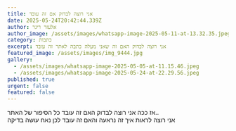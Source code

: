 ```yaml
---
title: אני רוצה לבדוק אם זה עובד
date: 2025-05-24T20:42:44.339Z
author: אלעזר ריגר
author_image: /assets/images/whatsapp-image-2025-05-11-at-13.32.35.jpeg
category: כתבות
excerpt: אני רוצה לבדוק האם זה שאני מעלה כתבה לאתר זה עובד
featured_image: /assets/images/img_9444.jpg
gallery:
  - /assets/images/whatsapp-image-2025-05-05-at-11.15.46.jpeg
  - /assets/images/whatsapp-image-2025-05-24-at-22.29.56.jpeg
published: true
urgent: false
featured: false
---
```

א﻿ז ככה אני רוצה לבדוק האם זה עובד כל הסיפור של האתר..\
א﻿ני רוצה לראות איך זה נראעה והאם זה עובד לכן נאח עושה בדיקה